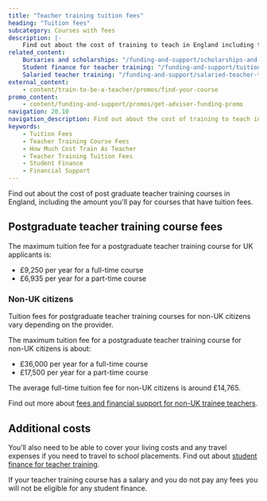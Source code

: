 ```yaml
---
title: "Teacher training tuition fees"
heading: "Tuition fees"
subcategory: Courses with fees
description: |-
    Find out about the cost of training to teach in England including the amount you'll pay for course tuition fees.
related_content:
    Bursaries and scholarships: "/funding-and-support/scholarships-and-bursaries"
    Student finance for teacher training: "/funding-and-support/tuition-fee-and-maintenance-loans"
    Salaried teacher training: "/funding-and-support/salaried-teacher-training"
external_content:
    - content/train-to-be-a-teacher/promos/find-your-course
promo_content:
    - content/funding-and-support/promos/get-adviser-funding-promo
navigation: 20.10
navigation_description: Find out about the cost of training to teach in England including the amount you'll pay for tuition fees.
keywords:
    - Tuition Fees
    - Teacher Training Course Fees
    - How Much Cost Train As Teacher
    - Teacher Training Tuition Fees
    - Student Finance
    - Financial Support
---
```

Find out about the cost of post graduate teacher training courses in England, including the amount you'll pay for courses that have tuition fees.

## Postgraduate teacher training course fees

The maximum tuition fee for a postgraduate teacher training course for UK applicants is:

* £9,250 per year for a full-time course
* £6,935 per year for a part-time course 

### Non-UK citizens
Tuition fees for postgraduate teacher training courses for non-UK citizens vary depending on the provider. 

The maximum tuition fee for a postgraduate teacher training course for non-UK citizens is about:

* £36,000 per year for a full-time course
* £17,500 per year for a part-time course 

The average full-time tuition fee for non-UK citizens is around £14,765.

Find out more about [fees and financial support for non-UK trainee teachers](/non-uk-teachers/fees-and-funding-for-non-uk-trainees). 

## Additional costs
You’ll also need to be able to cover your living costs and any travel expenses if you need to travel to school placements. Find out about [student finance for teacher training](/funding-and-support/tuition-fee-and-maintenance-loans).

If your teacher training course has a salary and you do not pay any fees you will not be eligible for any student finance.